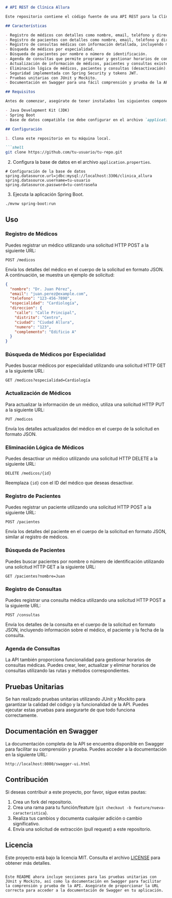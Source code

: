 
```markdown
# API REST de Clínica Allura

Este repositorio contiene el código fuente de una API REST para la Clínica Allura, un sistema de gestión de médicos con especialidades, pacientes y consultas médicas. Esta API permite realizar operaciones CRUD (Crear, Leer, Actualizar y Eliminar) relacionadas con médicos, pacientes, consultas y horarios de consultas.

## Características

- Registro de médicos con detalles como nombre, email, teléfono y dirección.
- Registro de pacientes con detalles como nombre, email, teléfono y dirección.
- Registro de consultas médicas con información detallada, incluyendo médico, paciente y fecha.
- Búsqueda de médicos por especialidad.
- Búsqueda de pacientes por nombre o número de identificación.
- Agenda de consultas que permite programar y gestionar horarios de consultas médicas.
- Actualización de información de médicos, pacientes y consultas existentes.
- Eliminación lógica de médicos, pacientes y consultas (desactivación).
- Seguridad implementada con Spring Security y tokens JWT.
- Pruebas unitarias con JUnit y Mockito.
- Documentación en Swagger para una fácil comprensión y prueba de la API.

## Requisitos

Antes de comenzar, asegúrate de tener instalados los siguientes componentes:

- Java Development Kit (JDK)
- Spring Boot
- Base de datos compatible (se debe configurar en el archivo `application.properties`)

## Configuración

1. Clona este repositorio en tu máquina local.

```shell
git clone https://github.com/tu-usuario/tu-repo.git
```

2. Configura la base de datos en el archivo `application.properties`.

```properties
# Configuración de la base de datos
spring.datasource.url=jdbc:mysql://localhost:3306/clinica_allura
spring.datasource.username=tu-usuario
spring.datasource.password=tu-contraseña
```

3. Ejecuta la aplicación Spring Boot.

```shell
./mvnw spring-boot:run
```

## Uso

### Registro de Médicos

Puedes registrar un médico utilizando una solicitud HTTP POST a la siguiente URL:

```
POST /medicos
```

Envía los detalles del médico en el cuerpo de la solicitud en formato JSON. A continuación, se muestra un ejemplo de solicitud:

```json
{
  "nombre": "Dr. Juan Pérez",
  "email": "juan.perez@example.com",
  "telefono": "123-456-7890",
  "especialidad": "Cardiología",
  "direccion": {
    "calle": "Calle Principal",
    "distrito": "Centro",
    "ciudad": "Ciudad Allura",
    "numero": "123",
    "complemento": "Edificio A"
  }
}
```

### Búsqueda de Médicos por Especialidad

Puedes buscar médicos por especialidad utilizando una solicitud HTTP GET a la siguiente URL:

```
GET /medicos?especialidad=Cardiología
```

### Actualización de Médicos

Para actualizar la información de un médico, utiliza una solicitud HTTP PUT a la siguiente URL:

```
PUT /medicos
```

Envía los detalles actualizados del médico en el cuerpo de la solicitud en formato JSON.

### Eliminación Lógica de Médicos

Puedes desactivar un médico utilizando una solicitud HTTP DELETE a la siguiente URL:

```
DELETE /medicos/{id}
```

Reemplaza `{id}` con el ID del médico que deseas desactivar.

### Registro de Pacientes

Puedes registrar un paciente utilizando una solicitud HTTP POST a la siguiente URL:

```
POST /pacientes
```

Envía los detalles del paciente en el cuerpo de la solicitud en formato JSON, similar al registro de médicos.

### Búsqueda de Pacientes

Puedes buscar pacientes por nombre o número de identificación utilizando una solicitud HTTP GET a la siguiente URL:

```
GET /pacientes?nombre=Juan
```

### Registro de Consultas

Puedes registrar una consulta médica utilizando una solicitud HTTP POST a la siguiente URL:

```
POST /consultas
```

Envía los detalles de la consulta en el cuerpo de la solicitud en formato JSON, incluyendo información sobre el médico, el paciente y la fecha de la consulta.

### Agenda de Consultas

La API también proporciona funcionalidad para gestionar horarios de consultas médicas. Puedes crear, leer, actualizar y eliminar horarios de consultas utilizando las rutas y métodos correspondientes.

## Pruebas Unitarias

Se han realizado pruebas unitarias utilizando JUnit y Mockito para garantizar la calidad del código y la funcionalidad de la API. Puedes ejecutar estas pruebas para asegurarte de que todo funciona correctamente.

## Documentación en Swagger

La documentación completa de la API se encuentra disponible en Swagger para facilitar su comprensión y prueba. Puedes acceder a la documentación en la siguiente URL:

```
http://localhost:8080/swagger-ui.html
```

## Contribución

Si deseas contribuir a este proyecto, por favor, sigue estas pautas:

1. Crea un fork del repositorio.
2. Crea una rama para tu función/feature (`git checkout -b feature/nueva-caracteristica`).
3. Realiza tus cambios y documenta cualquier adición o cambio significativo.
4. Envía una solicitud de extracción (pull request) a este repositorio.

## Licencia

Este proyecto está bajo la licencia MIT. Consulta el archivo [LICENSE](LICENSE) para obtener más detalles.
```

Este README ahora incluye secciones para las pruebas unitarias con JUnit y Mockito, así como la documentación en Swagger para facilitar la comprensión y prueba de la API. Asegúrate de proporcionar la URL correcta para acceder a la documentación de Swagger en tu aplicación.
